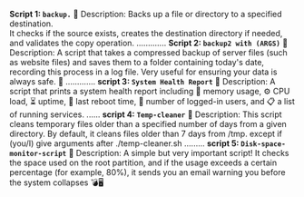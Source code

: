 **Script 1: `backup.`**
📌 Description:
Backs up a file or directory to a specified destination.  
It checks if the source exists, creates the destination directory if needed, and validates the copy operation.
.............
**Script 2: `backup2 with (ARGS)`**
📌 Description:
A script that takes a compressed backup of server files (such as website files) and saves them to a folder containing today's date, recording this process in a log file. Very useful for ensuring your data is always safe. 🔐
.............
**script 3: `System Health Report`**
📌 Description:
A script that prints a system health report including 🧠 memory usage, ⚙️ CPU load, ⏳ uptime, 🔄 last reboot time, 👥 number of logged-in users, and 📋 a list of running services.
......
**script 4: `Temp-cleaner`**
📌 Description:
This script cleans temporary files older than a specified number of days from a given directory. By default, it cleans files older than 7 days from /tmp. except if (you/I) give arguments after ./temp-cleaner.sh
.........
**script 5: `Disk-space-monitor-script`**
📌 Description:
A simple but very important script! It checks the space used on the root partition, and if the usage exceeds a certain percentage (for example, 80%), it sends you an email warning you before the system collapses 💣🖥️






